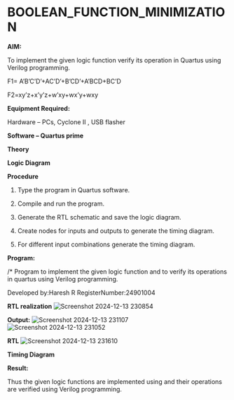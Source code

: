 # BOOLEAN_FUNCTION_MINIMIZATION

**AIM:**

To implement the given logic function verify its operation in Quartus using Verilog programming.

F1= A’B’C’D’+AC’D’+B’CD’+A’BCD+BC’D 

F2=xy’z+x’y’z+w’xy+wx’y+wxy

**Equipment Required:**

Hardware – PCs, Cyclone II , USB flasher

**Software – Quartus prime**

**Theory**

**Logic Diagram**

**Procedure**

1.	Type the program in Quartus software.

2.	Compile and run the program.

3.	Generate the RTL schematic and save the logic diagram.

4.	Create nodes for inputs and outputs to generate the timing diagram.

5.	For different input combinations generate the timing diagram.


**Program:**

/* Program to implement the given logic function and to verify its operations in quartus using Verilog programming. 

Developed by:Haresh R
RegisterNumber:24901004

**RTL realization**
![Screenshot 2024-12-13 230854](https://github.com/user-attachments/assets/a8889c19-b55b-4a39-8a30-731d5ddd707e)



**Output:**
![Screenshot 2024-12-13 231107](https://github.com/user-attachments/assets/123b35dc-386f-4014-b7f6-da01e5ef96b3)
![Screenshot 2024-12-13 231052](https://github.com/user-attachments/assets/56f045f9-15f5-4547-8b91-10762129c0e7)


**RTL**
![Screenshot 2024-12-13 231610](https://github.com/user-attachments/assets/adcc2d29-dd00-4f50-a826-7569d4bdb016)


**Timing Diagram**

**Result:**

Thus the given logic functions are implemented using and their operations are verified using Verilog programming.


